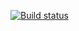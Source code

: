 [![Build status](https://ci.appveyor.com/api/projects/status/u9d548rtdjow8ui5/branch/main?svg=true)](https://ci.appveyor.com/project/Kosatos/ajs-advanced/branch/main)


